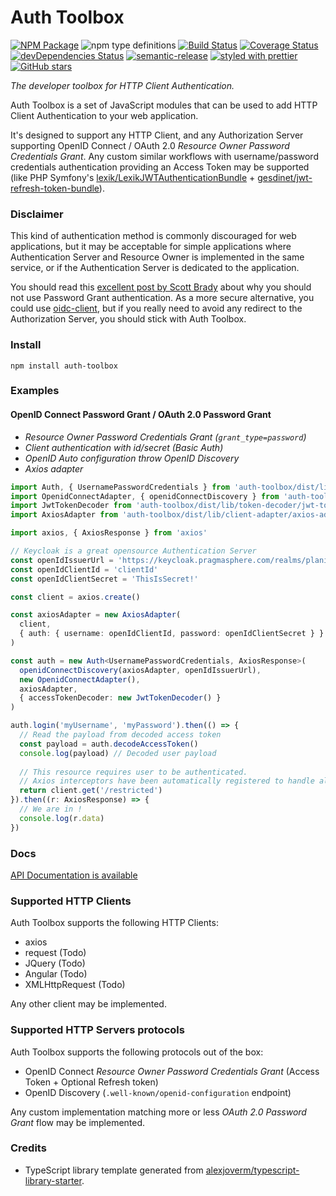 # Auth Toolbox

[![NPM Package](https://img.shields.io/npm/v/auth-toolbox.svg)](https://www.npmjs.com/package/auth-toolbox)
![npm type definitions](https://img.shields.io/npm/types/auth-toolbox.svg)
[![Build Status](https://img.shields.io/github/workflow/status/Toilal/auth-toolbox/ci)](https://github.com/Toilal/auth-toolbox/actions?query=workflow%3Aci)
[![Coverage Status](https://coveralls.io/repos/github/Toilal/auth-toolbox/badge.svg?branch=master)](https://coveralls.io/github/Toilal/auth-toolbox?branch=master)
[![devDependencies Status](https://david-dm.org/Toilal/auth-toolbox/dev-status.svg)](https://david-dm.org/Toilal/auth-toolbox?type=dev)
[![semantic-release](https://img.shields.io/badge/%20%20%F0%9F%93%A6%F0%9F%9A%80-semantic--release-e10079.svg)](https://github.com/semantic-release/semantic-release)
[![styled with prettier](https://img.shields.io/badge/styled_with-prettier-ff69b4.svg)](https://github.com/prettier/prettier)
[![GitHub stars](https://img.shields.io/github/stars/Toilal/auth-toolbox.svg?style=social&label=Stars)](https://github.com/Toilal/auth-toolbox)

*The developer toolbox for HTTP Client Authentication.*

Auth Toolbox is a set of JavaScript modules that can be used to add HTTP Client Authentication 
to your web application.

It's designed to support any HTTP Client, and any Authorization Server supporting OpenID Connect 
/ OAuth 2.0 *Resource Owner Password Credentials Grant*. Any custom similar workflows with 
username/password credentials authentication providing an Access Token may be supported 
(like PHP Symfony's [lexik/LexikJWTAuthenticationBundle](https://github.com/lexik/LexikJWTAuthenticationBundle) + 
[gesdinet/jwt-refresh-token-bundle](https://github.com/gesdinet/JWTRefreshTokenBundle)).

### Disclaimer

This kind of authentication method is commonly discouraged for web applications, but it may be 
acceptable for simple applications where Authentication Server and Resource Owner is implemented in
the same service, or if the Authentication Server is dedicated to the application.

You should read this [excellent post by Scott Brady](https://www.scottbrady91.com/OAuth/Why-the-Resource-Owner-Password-Credentials-Grant-Type-is-not-Authentication-nor-Suitable-for-Modern-Applications)
about why you should not use Password Grant authentication. As a more secure alternative, you could 
use [oidc-client](https://github.com/IdentityModel/oidc-client-js), but if you really need to avoid 
any redirect to the Authorization Server, you should stick with Auth Toolbox.

### Install

```
npm install auth-toolbox
```

### Examples

#### OpenID Connect Password Grant / OAuth 2.0 Password Grant

 - *Resource Owner Password Credentials Grant (`grant_type=password`)*
 - *Client authentication with id/secret (Basic Auth)*
 - *OpenID Auto configuration throw OpenID Discovery*
 - *Axios adapter*

```typescript
import Auth, { UsernamePasswordCredentials } from 'auth-toolbox/dist/lib/auth-toolbox'
import OpenidConnectAdapter, { openidConnectDiscovery } from 'auth-toolbox/dist/lib/server-adapter/openid-connect-adapter'
import JwtTokenDecoder from 'auth-toolbox/dist/lib/token-decoder/jwt-token-decoder'
import AxiosAdapter from 'auth-toolbox/dist/lib/client-adapter/axios-adapter'

import axios, { AxiosResponse } from 'axios'

// Keycloak is a great opensource Authentication Server
const openIdIssuerUrl = 'https://keycloak.pragmasphere.com/realms/planireza'
const openIdClientId = 'clientId'
const openIdClientSecret = 'ThisIsSecret!'

const client = axios.create()

const axiosAdapter = new AxiosAdapter(
  client,
  { auth: { username: openIdClientId, password: openIdClientSecret } }
)

const auth = new Auth<UsernamePasswordCredentials, AxiosResponse>(
  openidConnectDiscovery(axiosAdapter, openIdIssuerUrl),
  new OpenidConnectAdapter(),
  axiosAdapter,
  { accessTokenDecoder: new JwtTokenDecoder() }
)

auth.login('myUsername', 'myPassword').then(() => {
  // Read the payload from decoded access token
  const payload = auth.decodeAccessToken()
  console.log(payload) // Decoded user payload
  
  // This resource requires user to be authenticated.
  // Axios interceptors have been automatically registered to handle all the authentication stuff.
  return client.get('/restricted')
}).then((r: AxiosResponse) => {
  // We are in !
  console.log(r.data)
})
```

### Docs

[API Documentation is available](https://toilal.github.io/auth-toolbox/)

### Supported HTTP Clients

Auth Toolbox supports the following HTTP Clients:
  
 - axios
 - request (Todo)
 - JQuery (Todo)
 - Angular (Todo)
 - XMLHttpRequest (Todo)
 
Any other client may be implemented.
 
### Supported HTTP Servers protocols

Auth Toolbox supports the following protocols out of the box:

 - OpenID Connect *Resource Owner Password Credentials Grant* (Access Token + Optional Refresh token)
 - OpenID Discovery (`.well-known/openid-configuration` endpoint)

Any custom implementation matching more or less *OAuth 2.0 Password Grant* flow may be implemented.

### Credits

 - TypeScript library template generated from [alexjoverm/typescript-library-starter](https://github.com/alexjoverm/typescript-library-starter).
